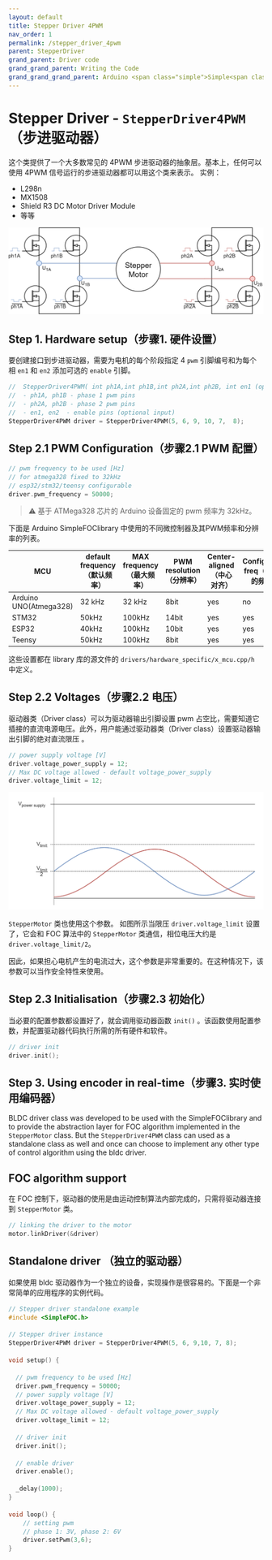 ```yaml
---
layout: default
title: Stepper Driver 4PWM
nav_order: 1
permalink: /stepper_driver_4pwm
parent: StepperDriver
grand_parent: Driver code
grand_grand_parent: Writing the Code
grand_grand_grand_parent: Arduino <span class="simple">Simple<span class="foc">FOC</span>library</span>
---
```


# Stepper Driver - `StepperDriver4PWM`（步进驱动器）

这个类提供了一个大多数常见的 4PWM 步进驱动器的抽象层。基本上，任何可以使用 4PWM 信号运行的步进驱动器都可以用这个类来表示。
实例：

- L298n
- MX1508
- Shield R3 DC Motor Driver Module
- 等等


<img src="extras/Images/stepper4pwm.png" class="width60">

## Step 1. Hardware setup（步骤1. 硬件设置）
要创建接口到步进驱动器，需要为电机的每个阶段指定 4 `pwm`  引脚编号和为每个相 `en1` 和 `en2` 添加可选的 `enable` 引脚。

```cpp
//  StepperDriver4PWM( int ph1A,int ph1B,int ph2A,int ph2B, int en1 (optional), int en2 (optional))
//  - ph1A, ph1B - phase 1 pwm pins
//  - ph2A, ph2B - phase 2 pwm pins
//  - en1, en2  - enable pins (optional input)
StepperDriver4PWM driver = StepperDriver4PWM(5, 6, 9, 10, 7,  8);
```

## Step 2.1 PWM Configuration（步骤2.1 PWM 配置）
```cpp
// pwm frequency to be used [Hz]
// for atmega328 fixed to 32kHz
// esp32/stm32/teensy configurable
driver.pwm_frequency = 50000;
```
<blockquote class="warning">
⚠️ 基于 ATMega328 芯片的 Arduino  设备固定的 pwm 频率为 32kHz。
</blockquote>

下面是  Arduino <span class="simple">Simple<span class="foc">FOC</span>library</span> 中使用的不同微控制器及其PWM频率和分辨率的列表。

MCU | default frequency（默认频率） | MAX frequency（最大频率） | PWM resolution（分辨率） | Center-aligned（中心对齐） | Configurable freq（可配置的频率） 
--- | --- | --- | --- | --- | --- 
Arduino UNO(Atmega328) | 32 kHz | 32 kHz | 8bit | yes | no
STM32 | 50kHz | 100kHz | 14bit | yes | yes
ESP32 | 40kHz | 100kHz | 10bit | yes | yes
Teensy | 50kHz | 100kHz | 8bit | yes | yes

这些设置都在 library 库的源文件的 `drivers/hardware_specific/x_mcu.cpp/h` 中定义。


## Step 2.2 Voltages（步骤2.2 电压）
驱动器类（Driver class）可以为驱动器输出引脚设置 pwm 占空比，需要知道它插接的直流电源电压。此外，用户能通过驱动器类（Driver class）设置驱动器输出引脚的绝对直流限压 。
```cpp
// power supply voltage [V]
driver.voltage_power_supply = 12;
// Max DC voltage allowed - default voltage_power_supply
driver.voltage_limit = 12;
```

<img src="extras/Images/stepper_limits.png" class="width60">

 `StepperMotor` 类也使用这个参数。 如图所示当限压 `driver.voltage_limit` 设置了，它会和 FOC 算法中的 `StepperMotor` 类通信，相位电压大约是  `driver.voltage_limit/2`。

因此，如果担心电机产生的电流过大，这个参数是非常重要的。在这种情况下，该参数可以当作安全特性来使用。

## Step 2.3 Initialisation（步骤2.3 初始化）
当必要的配置参数都设置好了，就会调用驱动器函数 `init()` 。该函数使用配置参数，并配置驱动器代码执行所需的所有硬件和软件。
```cpp
// driver init
driver.init();
```

## Step 3. Using encoder in real-time（步骤3. 实时使用编码器）

BLDC driver class was developed to be used with the <span class="simple">Simple<span class="foc">FOC</span>library</span> and to provide the abstraction layer for FOC algorithm implemented in the `StepperMotor` class. But the `StepperDriver4PWM` class can used as a standalone class as well and once can choose to implement any other type of control algorithm using the bldc driver.  

## FOC algorithm support
在 FOC 控制下，驱动器的使用是由运动控制算法内部完成的，只需将驱动器连接到  `StepperMotor` 类。
```cpp
// linking the driver to the motor
motor.linkDriver(&driver)
```

## Standalone driver （独立的驱动器）
如果使用 bldc 驱动器作为一个独立的设备，实现操作是很容易的。下面是一个非常简单的应用程序的实例代码。
```cpp
// Stepper driver standalone example
#include <SimpleFOC.h>

// Stepper driver instance
StepperDriver4PWM driver = StepperDriver4PWM(5, 6, 9,10, 7, 8);

void setup() {
  
  // pwm frequency to be used [Hz]
  driver.pwm_frequency = 50000;
  // power supply voltage [V]
  driver.voltage_power_supply = 12;
  // Max DC voltage allowed - default voltage_power_supply
  driver.voltage_limit = 12;
  
  // driver init
  driver.init();

  // enable driver
  driver.enable();

  _delay(1000);
}

void loop() {
    // setting pwm
    // phase 1: 3V, phase 2: 6V
    driver.setPwm(3,6);
}
```